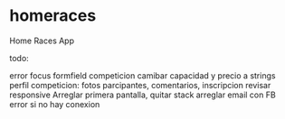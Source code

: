 # homeraces

Home Races App

todo:

error focus formfield competicion
camibar capacidad y precio a strings
perfil competicion:  fotos parcipantes, comentarios, inscripcion
revisar responsive
Arreglar primera pantalla, quitar stack
arreglar email con FB
error si no hay conexion


